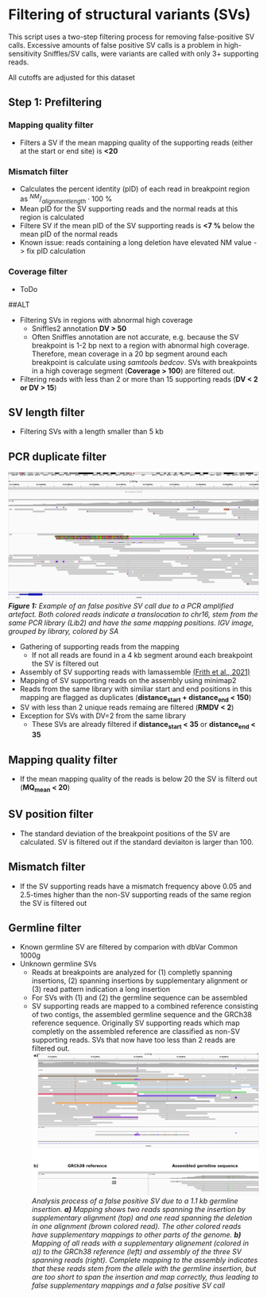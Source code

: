 # Filtering of structural variants (SVs)
This script uses a two-step filtering process for removing false-positive SV calls. Excessive amounts of false positive SV calls is a problem in high-sensitivity Sniffles/SV calls, were variants are called with only 3+ supporting reads.

All cutoffs are adjusted for this dataset

## Step 1: Prefiltering
### Mapping quality filter
- Filters a SV if the mean mapping quality of the supporting reads (either at the start or end site) is **<20**
### Mismatch filter
- Calculates the percent identity (pID) of each read in breakpoint region as $^{NM}/_{alignmentlength} \cdot 100$ %
- Mean pID for the SV supporting reads and the normal reads at this region is calculated
- Filtere SV if the mean pID of the SV supporting reads is **<7 %** below the mean pID of the normal reads
- Known issue: reads containing a long deletion have elevated NM value -> fix pID calculation
### Coverage filter
- ToDo

##ALT
- Filtering SVs in regions with abnormal high coverage
  - Sniffles2 annotation **DV > 50**
  - Often Sniffles annotation are not accurate, e.g. because the SV breakpoint is 1-2 bp next to a region with abnormal high coverage. Therefore, mean coverage in a 20 bp segment around each breakpoint is calculate using *samtools bedcov*. SVs with breakpoints in a high coverage segment (**Coverage > 100**) are filtered out.
- Filtering reads with less than 2 or more than 15 supporting reads (**DV < 2 or DV > 15**)
## SV length filter
- Filtering SVs with a length smaller than 5 kb
## PCR duplicate filter
![DV2 duplicates](DV2_duplicates.png)
***Figure 1:** Example of an false positive SV call due to a PCR amplified artefact. Both colored reads indicate a translocation to chr16, stem from the same PCR library (Lib2) and have the same mapping positions. IGV image, grouped by library, colored by SA*
- Gathering of supporting reads from the mapping
  - If not all reads are found in a 4 kb segment around each breakpoint the SV is filtered out
- Assembly of SV supporting reads with lamassemble [(Frith et al., 2021)](https://pubmed.ncbi.nlm.nih.gov/33289891/)
- Mapping of SV supporting reads on the assembly using minimap2
- Reads from the same library with similiar start and end positions in this mapping are flagged as duplicates (**distance<sub>start</sub> + distance<sub>end</sub> < 150**)
- SV with less than 2 unique reads remaing are filtered (**RMDV < 2**)
- Exception for SVs with DV=2 from the same library
  - These SVs are already filtered if **distance<sub>start</sub> < 35** or **distance<sub>end</sub> < 35**
## Mapping quality filter
- If the mean mapping quality of the reads is below 20 the SV is filterd out (**MQ<sub>mean</sub> < 20**)
## SV position filter
- The standard deviation of the breakpoint positions of the SV are calculated. SV is filtered out if the standard deviaiton is larger than 100.
## Mismatch filter
- If the SV supporting reads have a mismatch frequency above 0.05 and 2.5-times higher than the non-SV supporting reads of the same region the SV is filtered out
## Germline filter
- Known germline SV are filtered by comparion with dbVar Common 1000g
- Unknown germline SVs
  - Reads at breakpoints are analyzed for (1) completly spanning insertions, (2) spanning insertions by supplementary alignment or (3) read pattern indication a long insertion
  - For SVs with (1) and (2) the germline sequence can be assembled
  - SV supporting reads are mapped to a combined reference consisting of two contigs, the assembled germline sequence and the GRCh38 reference sequence. Originally SV supporting reads which map completly on the assembled reference are classified as non-SV supporting reads. SVs that now have too less than 2 reads are filtered out.
![Medium insertion](medium_insertion.png)
*Analysis process of a false positive SV due to a 1.1 kb germline insertion. **a)** Mapping shows two reads spanning the insertion by supplementary alignment (top) and one read spanning the deletion in one alignment (brown colored read). The other colored reads have supplementary mappings to other parts of the genome. **b)** Mapping of all reads with a supplementary alignement (colored in a)) to the GRCh38 reference (left) and assembly of the three SV spanning reads (right). Complete mapping to the assembly indicates that these reads stem from the allele with the germline insertion, but are too short to span the insertion and map correctly, thus leading to false supplementary mappings and a false positive SV call*
